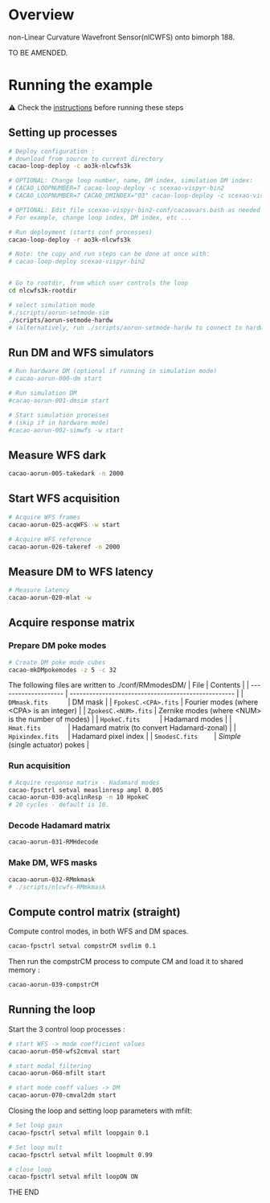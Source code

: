 # Overview

non-Linear Curvature Wavefront Sensor(nlCWFS) onto bimorph 188.

TO BE AMENDED.


# Running the example

:warning: Check the [instructions](https://github.com/cacao-org/cacao/tree/dev/AOloopControl/examples) before running these steps

## Setting up processes


```bash
# Deploy configuration :
# download from source to current directory
cacao-loop-deploy -c ao3k-nlcwfs3k

# OPTIONAL: Change loop number, name, DM index, simulation DM index:
# CACAO_LOOPNUMBER=7 cacao-loop-deploy -c scexao-vispyr-bin2
# CACAO_LOOPNUMBER=7 CACAO_DMINDEX="03" cacao-loop-deploy -c scexao-vispyr-bin2

# OPTIONAL: Edit file scexao-vispyr-bin2-conf/cacaovars.bash as needed
# For example, change loop index, DM index, etc ...

# Run deployment (starts conf processes)
cacao-loop-deploy -r ao3k-nlcwfs3k

# Note: the copy and run steps can be done at once with:
# cacao-loop-deploy scexao-vispyr-bin2


# Go to rootdir, from which user controls the loop
cd nlcwfs3k-rootdir

# select simulation mode
#./scripts/aorun-setmode-sim
./scripts/aorun-setmode-hardw
# (alternatively, run ./scripts/aorun-setmode-hardw to connect to hardware)
```

## Run DM and WFS simulators

```bash
# Run hardware DM (optional if running in simulation mode)
# cacao-aorun-000-dm start

# Run simulation DM
#cacao-aorun-001-dmsim start

# Start simulation processes
# (skip if in hardware mode)
#cacao-aorun-002-simwfs -w start
```



## Measure WFS dark


```bash
cacao-aorun-005-takedark -n 2000
```



## Start WFS acquisition

```bash
# Acquire WFS frames
cacao-aorun-025-acqWFS -w start
```

```bash
# Acquire WFS reference
cacao-aorun-026-takeref -n 2000
```


## Measure DM to WFS latency

```bash
# Measure latency
cacao-aorun-020-mlat -w
```



## Acquire response matrix


### Prepare DM poke modes

```bash
# Create DM poke mode cubes
cacao-mkDMpokemodes -z 5 -c 32
```
The following files are written to ./conf/RMmodesDM/
| File                 | Contents                                            |
| -------------------- | --------------------------------------------------- |
| `DMmask.fits     `   | DM mask                                             |
| `FpokesC.<CPA>.fits` | Fourier modes (where \<CPA> is an integer)          |
| `ZpokesC.<NUM>.fits` | Zernike modes (where \<NUM> is the number of modes) |
| `HpokeC.fits     `   | Hadamard modes                                      |
| `Hmat.fits       `   | Hadamard matrix (to convert Hadamard-zonal)         |
| `Hpixindex.fits  `   | Hadamard pixel index                                |
| `SmodesC.fits    `   | *Simple* (single actuator) pokes                    |



### Run acquisition


```bash
# Acquire response matrix - Hadamard modes
cacao-fpsctrl setval measlinresp ampl 0.005
cacao-aorun-030-acqlinResp -n 10 HpokeC
# 20 cycles - default is 10.
```

### Decode Hadamard matrix

```bash
cacao-aorun-031-RMHdecode
```

### Make DM, WFS masks

```bash
cacao-aorun-032-RMmkmask
# ./scripts/nlcwfs-RMmkmask
```


## Compute control matrix (straight)

Compute control modes, in both WFS and DM spaces.

```bash
cacao-fpsctrl setval compstrCM svdlim 0.1
```
Then run the compstrCM process to compute CM and load it to shared memory :
```bash
cacao-aorun-039-compstrCM
```



## Running the loop


Start the 3 control loop processes :

```bash
# start WFS -> mode coefficient values
cacao-aorun-050-wfs2cmval start

# start modal filtering
cacao-aorun-060-mfilt start

# start mode coeff values -> DM
cacao-aorun-070-cmval2dm start

```

Closing the loop and setting loop parameters with mfilt:

```bash
# Set loop gain
cacao-fpsctrl setval mfilt loopgain 0.1

# Set loop mult
cacao-fpsctrl setval mfilt loopmult 0.99

# close loop
cacao-fpsctrl setval mfilt loopON ON

```


THE END

